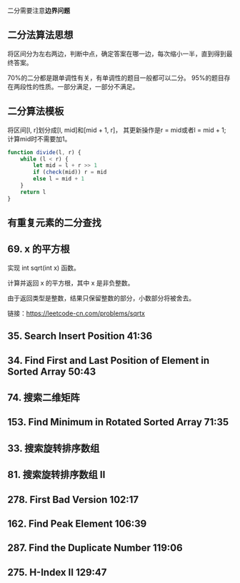 
二分需要注意**边界问题**

## 二分法算法思想

将区间分为左右两边，判断中点，确定答案在哪一边，每次缩小一半，直到得到最终答案。

70%的二分都是跟单调性有关，有单调性的题目一般都可以二分。
95%的题目存在两段性的性质。一部分满足，一部分不满足。

## 二分算法模板

将区间[l, r]划分成[l, mid]和[mid + 1, r]，
其更新操作是r = mid或者l = mid + 1;
计算mid时不需要加1。

```javascript
function divide(l, r) {
    while (l < r) {
        let mid = l + r >> 1
        if (check(mid)) r = mid
        else l = mid + 1
    }
    return l
}
```

## 有重复元素的二分查找



## 69. x 的平方根

实现 int sqrt(int x) 函数。

计算并返回 x 的平方根，其中 x 是非负整数。

由于返回类型是整数，结果只保留整数的部分，小数部分将被舍去。

链接：https://leetcode-cn.com/problems/sqrtx

## 35. Search Insert Position 41:36

## 34. Find First and Last Position of Element in Sorted Array 50:43
## 74. 搜索二维矩阵
## 153. Find Minimum in Rotated Sorted Array 71:35
## 33. 搜索旋转排序数组    
## 81. 搜索旋转排序数组 II
## 278. First Bad Version 102:17
## 162. Find Peak Element 106:39
## 287. Find the Duplicate Number 119:06
## 275. H-Index II 129:47
